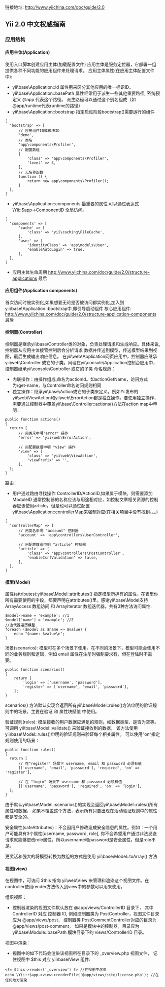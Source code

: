 链接地址: http://www.yiichina.com/doc/guide/2.0

## Yii 2.0 中文权威指南

### 应用结构

#### 应用主体(Application)
使用入口脚本创建应用主体(加载配置文件)
应用主体是服务定位器，它部署一组提供各种不同功能的应用组件来处理请求。
应用主体属性(在应用主体配置文件中):
- yii\base\Application::id 属性用来区分其他应用的唯一标识ID。
- yii\base\Application::basePath 属性经常用于派生一些其他重要路径, 系统预定义 @app 代表这个路径。 派生路径可以通过这个别名组成（如@app/runtime代表runtime的路径）
- yii\base\Application::bootstrap 指定启动阶段bootstrap()需要运行的组件
```
[
  'bootstrap' => [
      // 应用组件ID或模块ID
      'demo',
      // 类名
      'app\components\Profiler',
      // 配置数组
      [
          'class' => 'app\components\Profiler',
          'level' => 3,
      ],
      // 无名称函数
      function () {
          return new app\components\Profiler();
      }
  ],
]
```
- yii\base\Application::components 最重要的属性,可以通过表达式 \Yii::$app->ComponentID 全局访问。
```
[
  'components' => [
      'cache' => [
          'class' => 'yii\caching\FileCache',
      ],
      'user' => [
          'identityClass' => 'app\models\User',
          'enableAutoLogin' => true,
      ],
  ],
]
```
- 应用主体生命周期 http://www.yiichina.com/doc/guide/2.0/structure-applications 最后

#### 应用组件(Application components)
首次访问时被实例化,如果想要无论是否被访问都实例化,加入到yii\base\Application::bootstrap中,即引导启动组件
核心应用组件: http://www.yiichina.com/doc/guide/2.0/structure-application-components 最后

#### 控制器(Controller)
控制器是继承yii\base\Controller类的对象，负责处理请求和生成响应。具体来说,控制器从应用主体接管控制后会分析请求
数据并传送到模型，传送模型结果到视图，最后生成输出响应信息。
在yii\web\Application网页应用中，控制器应继承yii\web\Controller 或它的子类。同理在yii\console\Application控制台应用中，控制器继承yii\console\Controller 或它的子类
命名规范：
- 内联操作：由操作组成,命名为actionId。如actionGetName，访问方式为/get-name，与Controller命名访问规则相同
- 独立操作：继承yii\base\Action或它的子类来定义。例如Yii发布的yii\web\ViewAction和yii\web\ErrorAction都是独立操作。要使用独立操作，需要通过控制器中覆盖yii\base\Controller::actions()方法在action map中申明：
```
public function actions()
{
  return [
      // 用类来申明"error" 操作
      'error' => 'yii\web\ErrorAction',

      // 用配置数组申明 "view" 操作
      'view' => [
          'class' => 'yii\web\ViewAction',
          'viewPrefix' => '',
      ],
  ];
}
```
路由：
- 用户通过路由寻找操作 ControllerID/ActionID,如果属于模块，则需要添加ModuleID
通常控制器的名称应该与用途相对应，如控制文章相关资源的控制器应该使用article，但是也可以通过配置yii\base\Application::controllerMap来强制对应(在相关项目中没有找到。。。)
```
[
  'controllerMap' => [
      // 用类名申明 "account" 控制器
      'account' => 'app\controllers\UserController',

      // 用配置数组申明 "article" 控制器
      'article' => [
          'class' => 'app\controllers\PostController',
          'enableCsrfValidation' => false,
      ],
  ],
]
```

#### 模型(Model)

属性(attributes):yii\base\Model::attributes() 指定模型所拥有的属性。在表里你所有需要使用的字段，都要声明在attributes()里。感谢yii\base\Model支持 ArrayAccess 数组访问 和 ArrayIterator 数组迭代器，共有3种方法访问属性:
```
$model->name = 'example'; //1
$model['name'] = 'example'; //2
//迭代器遍历模型
foreach ($model as $name => $value) {
    echo "$name: $value\n";
}
```

场景(scenarios): 模型可在多个场景下使用。在不同的场景下，模型可能会使用不同的业务规则和逻辑，例如 email 属性在注册时强制要求有，但在登陆时不需要。
```
public function scenarios()
{
    return [
        'login' => ['username', 'password'],
        'register' => ['username', 'email', 'password'],
    ];
}
```
scenarios() 方法默认实现会返回所有yii\base\Model::rules()方法申明的验证规则中的场景，主要在验证 和 属性块赋值 中使用。

验证规则(rules): 模型接收的用户数据应满足的规则，如数据类型、是否为空等。可调用 yii\base\Model::validate() 来验证接收到的数据， 该方法使用yii\base\Model::rules()申明的验证规则来验证每个相关属性。
可以使用”on“指定规则使用的场景：
```
public function rules()
{
  return [
      // 在"register" 场景下 username, email 和 password 必须有值
      [['username', 'email', 'password'], 'required', 'on' => 'register'],

      // 在 "login" 场景下 username 和 password 必须有值
      [['username', 'password'], 'required', 'on' => 'login'],
  ];
} 
```
由于默认yii\base\Model::scenarios()的实现会返回yii\base\Model::rules()所有属性和数据， 如果不覆盖这个方法，表示所有只要出现在活动验证规则中的属性都是安全的。

安全属性(safeAttributes)：不会因用户修改造成安全隐患的属性。例如：一个用户可能具有3个属性\[username, password, role\], 你不会希望用户通过非法发送请求就能够更改role属性，所以username和password是安全属性，但是role不是。

更灵活和强大的将模型转换为数组的方式是使用 yii\base\Model::toArray() 方法

#### 视图(view)

在视图中，可访问 $this 指向 yii\web\View 来管理和渲染这个视图文件。在controller使用render方法传入到view中的参数可以用<?= $name?>来使用。

组织视图：
- 控制器渲染的视图文件默认放在 @app/views/ControllerID 目录下， 其中 ControllerID 对应 控制器 ID, 例如控制器类为 PostController，视图文件目录应为 @app/views/post， 控制器类 PostCommentController对应的目录为 @app/views/post-comment， 如果是模块中的控制器，目录应为 yii\base\Module::basePath 模块目录下的 views/ControllerID 目录。

视图中渲染：
- 视图中的如下代码会渲染该视图所在目录下的 _overview.php 视图文件， 记住视图中 $this 对应 yii\base\View 组件:
```
<?= $this->render('_overview') ?> //在视图中渲染
echo \Yii::$app->view->renderFile('@app/views/site/license.php'); //在任何地方渲染
```

